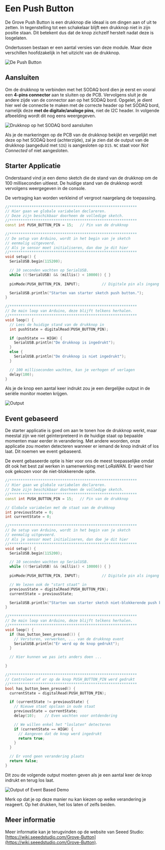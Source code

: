 # Een Push Button

De Grove Push Button is een drukknop die ideaal is om dingen aan of uit te zetten. In tegenstelling tot een schakelaar blijft een drukknop niet in zijn positie staan. Dit betekent dus dat de knop zichzelf herstelt nadat deze is losgelaten.

Ondertussen bestaan er een aantal versies van deze module. Maar deze verschillen hoofdzakelijk in het uitzicht van de drukknop.

![De Push Button](./img/push_button.jpg)

## Aansluiten

Om de drukknop te verbinden met het SODAQ bord dien je eerst en vooral een **4-pins connector** aan te sluiten op de PCB. Vervolgens sluit je de andere zijde van de connector aan op het SODAQ bord. Opgelet, je dient hier wel de connectie te maken met de correcte header op het SODAQ bord, namelijk deze **met de digitale/analoge pins**, niet de I2C header. In volgende afbeelding wordt dit nog eens weergegeven.

![Drukknop op het SODAQ bord aansluiten](./img/connecting_button_to_sodaq.png)

Als je de markeringen op de PCB van de drukknop bekijkt en vergelijkt met deze op het SODAQ bord (achterzijde), zal je zien dat de output van de drukknop (aangeduid met `SIG`) is aangesloten op `D15`. `NC` staat voor *Not Connected* of niet aangesloten.

## Starter Applicatie

Onderstaand vind je een demo sketch die de stand van de drukknop om de 100 milliseconden uitleest. De huidige stand van de drukknop wordt vervolgens weergegeven in de console.

De vertraging kan worden verkleind of vergroot naargelang de toepassing.

```cpp
//**********************************************************
// Hier gaan we globale variabelen declareren.
// Deze zijn beschikbaar doorheen de volledige sketch.
//**********************************************************
const int PUSH_BUTTON_PIN = 15;   // Pin van de drukknop

//**********************************************************
// De setup van Arduino, wordt in het begin van je sketch
// eenmalig uitgevoerd.
// Als je sensor moet initialiseren, dan doe je dit hier
//**********************************************************
void setup() {
  SerialUSB.begin(115200);

  // 10 seconden wachten op SerialUSB. 
  while ((!SerialUSB) && (millis() < 10000)) { }
  
  pinMode(PUSH_BUTTON_PIN, INPUT);          // Digitale pin als ingang

  SerialUSB.println("Starten van starter sketch push button.");
}

//**********************************************************
// De main loop van Arduino, deze blijft telkens herhalen.
//**********************************************************
void loop() {
  // Lees de huidige stand van de drukknop in
  int pushState = digitalRead(PUSH_BUTTON_PIN);

  if (pushState == HIGH) {
    SerialUSB.println("De drukknop is ingedrukt");
  }
  else {
    SerialUSB.println("De drukknop is niet ingedrukt");
  }

  // 100 milliseconden wachten, kan je verhogen of verlagen
  delay(100);
}

```

Als je de knop een aantal keer indrukt zou je een dergelijke output in de seriële monitor moeten krijgen.

![Output](./img/output.png)

## Event gebaseerd

De starter applicatie is goed om aan te tonen hoe de drukknop werkt, maar meestal zijn we niet geïnterpreteerd in de huidige staat op bepaalde momenten maar eerder in verandering. Met andere woorden, onze applicatie zou moeten detecteren wanneer er iemand de knop indrukt of los laat. Dit noemen we event gebaseerd.

De event gebaseerde optie is hier voor ons de meest toepasselijke omdat dit ook het best zal werken in samenwerking met LoRaWAN. Er werd hier ook gekozen voor de niet-blokkerende optie.

```cpp
//**********************************************************
// Hier gaan we globale variabelen declareren.
// Deze zijn beschikbaar doorheen de volledige sketch.
//**********************************************************
const int PUSH_BUTTON_PIN = 15;   // Pin van de drukknop

// Globale variabelen met de staat van de drukknop
int previousState = 0;
int currentState = 0;

//**********************************************************
// De setup van Arduino, wordt in het begin van je sketch
// eenmalig uitgevoerd.
// Als je sensor moet initialiseren, dan doe je dit hier
//**********************************************************
void setup() {
  SerialUSB.begin(115200);

  // 10 seconden wachten op SerialUSB. 
  while ((!SerialUSB) && (millis() < 10000)) { }
  
  pinMode(PUSH_BUTTON_PIN, INPUT);          // Digitale pin als ingang

  // We lezen ook de "start staat" in
  previousState = digitalRead(PUSH_BUTTON_PIN);
  currentState = previousState;

  SerialUSB.println("Starten van starter sketch niet-blokkerende push button events.");
}

//**********************************************************
// De main loop van Arduino, deze blijft telkens herhalen.
//**********************************************************
void loop() {
  if (has_button_been_pressed()) {
    // Versturen, verwerken, ... van de drukknop event
    SerialUSB.println("Er werd op de knop gedrukt");
  }

  // Hier kunnen we pas iets anders doen ...

}

//**********************************************************
// Controleer of er op de knop PUSH_BUTTON_PIN werd gedrukt
//**********************************************************
bool has_button_been_pressed() {
  currentState = digitalRead(PUSH_BUTTON_PIN);

  if (currentState != previousState) {
    // Nieuwe staat opslaan in oude staat
    previousState = currentState;
    delay(10);    // Even wachten voor ontdendering

    // We willen enkel het "loslaten" detecteren
    if (currentState == HIGH) {
      // Aangeven dat de knop werd ingedrukt
      return true;
    }
  }

  // Er vond geen verandering plaats
  return false;
}
```

Dit zou de volgende output moeten geven als je een aantal keer de knop indrukt en terug los laat.

![Output of Event Based Demo](./img/event_output.png)

Merk op dat je op deze manier nu kan kiezen op welke verandering je reageert. Op het drukken, het los laten of zelfs beiden.

## Meer informatie

Meer informatie kan je terugvinden op de website van Seeed Studio: [https://wiki.seeedstudio.com/Grove-Button](https://wiki.seeedstudio.com/Grove-Button).


<!-- TODO: Things Network Decoder -->